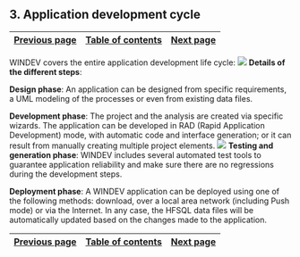 
## 3. Application development cycle
			

| [Previous page](../Concepts_WD/1410086968.md) | [Table of contents](../Concepts_WD/1410087098.md) | [Next page](../Concepts_WD/1410086970.md) |
| --- | --- | --- |



<a name="NOTE1"></a>
<a name="NOTE1_1"></a>
WINDEV covers the entire application development life cycle:
![](https://doc.pcsoft.fr/en-US/images/image.awp?langid=3&name=P1-Cycle%20de%20d%E9veloppement%20d'une%20application.gif)
**Details of the different steps**:

**Design phase**: An application can be designed from specific requirements, a UML modeling of the processes or even from existing data files.

**Development phase**: The project and the analysis are created via specific wizards. The application can be developed in RAD (Rapid Application Development) mode, with automatic code and interface generation; or it can result from manually creating multiple project elements.
![](https://doc.pcsoft.fr/en-US/images/image.awp?langid=3&name=P1-Cycle%20de%20d%E9veloppement%20d'une%20application-phases.gif)
**Testing and generation phase**: WINDEV includes several automated test tools to guarantee application reliability and make sure there are no regressions during the development steps.

**Deployment phase**: A WINDEV application can be deployed using one of the following methods: download, over a local area network (including Push mode) or via the Internet. In any case, the HFSQL data files will be automatically updated based on the changes made to the application.

| [Previous page](../Concepts_WD/1410086968.md) | [Table of contents](../Concepts_WD/1410087098.md) | [Next page](../Concepts_WD/1410086970.md) |
| --- | --- | --- |




